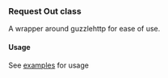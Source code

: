 ### Request Out class

A wrapper around guzzlehttp for ease of use.


#### Usage

See [examples](examples/index.php) for usage
